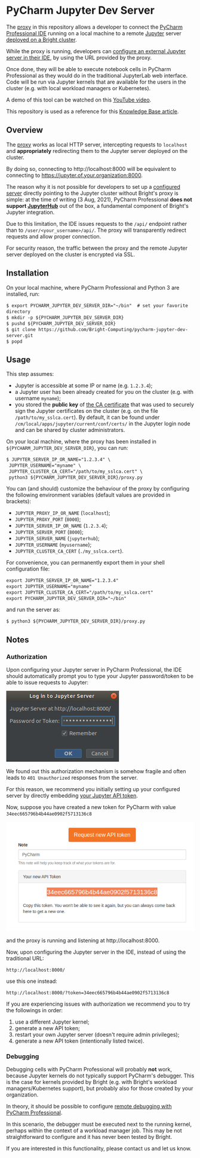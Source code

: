 # PyCharm Jupyter Dev Server

The [proxy](proxy.py) in this repository allows a developer to connect the [PyCharm Professional IDE](https://www.jetbrains.com/pycharm/) running on a local machine to a remote [Jupyter](https://jupyter.org/) server [deployed on a Bright cluster](https://www.brightcomputing.com/blog/understanding-the-bright-cluster-manager-9.1-integration-with-jupyter).

While the proxy is running, developers can [configure an external Jupyter server in their IDE](https://www.jetbrains.com/help/pycharm/configuring-jupyter-notebook.html), by using the URL provided by the proxy.

Once done, they will be able to execute notebook cells in PyCharm Professional as they would do in the traditional JupyterLab web interface.
Code will be run via Jupyter kernels that are available for the users in the cluster (e.g. with local workload managers or Kubernetes).

A demo of this tool can be watched on this [YouTube video]().

This repository is used as a reference for this [Knowledge Base article](). 


## Overview

The [proxy](proxy.py) works as local HTTP server, intercepting requests to `localhost` and **appropriately** redirecting them to the Jupyter server deployed on the cluster.

By doing so, connecting to http://localhost:8000 will be equivalent to connecting to https://jupyter.of.your.organization:8000.

The reason why it is not possible for developers to set up a [configured server](https://www.jetbrains.com/help/pycharm/configuring-jupyter-notebook.html#configure-server) directly pointing to the Jupyter cluster without Bright's proxy is simple: at the time of writing (3 Aug, 2021), PyCharm Professional **does not support [JupyterHub](https://jupyter.org/hub)** out of the box, a fundamental component of Bright's Jupyter integration.

Due to this limitation, the IDE issues requests to the `/api/` endpoint rather than to `/user/<your_username>/api/`. The proxy will transparently redirect requests and allow proper connection.

For security reason, the traffic between the proxy and the remote Jupyter server deployed on the cluster is encrypted via SSL.


## Installation
On your local machine, where PyCharm Professional and Python 3 are installed, run:

```
$ export PYCHARM_JUPYTER_DEV_SERVER_DIR="~/bin"  # set your favorite directory
$ mkdir -p ${PYCHARM_JUPYTER_DEV_SERVER_DIR}
$ pushd ${PYCHARM_JUPYTER_DEV_SERVER_DIR}
$ git clone https://github.com/Bright-Computing/pycharm-jupyter-dev-server.git
$ popd
```

## Usage
This step assumes:
* Jupyter is accessible at some IP or name (e.g. `1.2.3.4`); 
* a Jupyter user has been already created for you on the cluster (e.g. with username `myname`);
* you stored the **public key** of [the CA certificate](https://en.wikipedia.org/wiki/Certificate_authority) that was used to securely sign the Jupyter certificates on the cluster (e.g. on the file `/path/to/my_sslca.cert`). By default, it can be found under `/cm/local/apps/jupyter/current/conf/certs/` in the Jupyter login node and can be shared by cluster administrators.

On your local machine, where the proxy has been installed in `${PYCHARM_JUPYTER_DEV_SERVER_DIR}`, you can run: 

```
$ JUPYTER_SERVER_IP_OR_NAME="1.2.3.4" \
 JUPYTER_USERNAME="myname" \
 JUPYTER_CLUSTER_CA_CERT="/path/to/my_sslca.cert" \
 python3 ${PYCHARM_JUPYTER_DEV_SERVER_DIR}/proxy.py
```

You can (and should) customize the behaviour of the proxy by configuring the following environment variables (default values are provided in brackets):

* `JUPYTER_PROXY_IP_OR_NAME` (`localhost`);
* `JUPYTER_PROXY_PORT` (`8000`);
* `JUPYTER_SERVER_IP_OR_NAME` (`1.2.3.4`);
* `JUPYTER_SERVER_PORT` (`8000`);
* `JUPYTER_SERVER_NAME` (`jupyterhub`);
* `JUPYTER_USERNAME` (`myusername`);
* `JUPYTER_CLUSTER_CA_CERT` (`./my_sslca.cert`).

For convenience, you can permanently export them in your shell configuration file:
```
export JUPYTER_SERVER_IP_OR_NAME="1.2.3.4"
export JUPYTER_USERNAME="myname"
export JUPYTER_CLUSTER_CA_CERT="/path/to/my_sslca.cert"
export PYCHARM_JUPYTER_DEV_SERVER_DIR="~/bin"
```
and run the server as:
```
$ python3 ${PYCHARM_JUPYTER_DEV_SERVER_DIR}/proxy.py
```

## Notes

### Authorization

Upon configuring your Jupyter server in PyCharm Professional, the IDE should automatically prompt you to type your Jupyter password/token to be able to issue requests to Jupyter:

![pycharm popup login](doc/pycharm_popup_login.png)

We found out this authorization mechanism is somehow fragile and often leads to `401 Unauthorized` responses from the server.

For this reason, we recommend you initially setting up your configured server by directly embedding [your Jupyter API token](https://jupyterhub.readthedocs.io/en/stable/reference/rest.html).

Now, suppose you have created a new token for PyCharm with value `34eec665796b4b44ae0902f5713136c8`

![jupyterhub request token](doc/jupyterhub_request_token.png)

and the proxy is running and listening at http://localhost:8000.

Now, upon configuring the Jupyter server in the IDE, instead of using the traditional URL:
```
http://localhost:8000/
```
use this one instead:
```
http://localhost:8000/?token=34eec665796b4b44ae0902f5713136c8
```

If you are experiencing issues with authorization we recommend you to try the followings in order:
1. use a different Jupyter kernel;
2. generate a new API token;
3. restart your own Jupyter server (doesn't require admin privileges);
4. generate a new API token (intentionally listed twice).


### Debugging

Debugging cells with PyCharm Professional will probably **not** work, because Jupyter kernels do not typically support PyCharm's debugger.
This is the case for kernels provided by Bright (e.g. with Bright's workload managers/Kubernetes support), but probably also for those created by your organization.

In theory, it should be possible to configure [remote debugging with PyCharm Professional](https://www.jetbrains.com/help/pycharm/remote-debugging-with-product.html).

In this scenario, the debugger must be executed next to the running kernel, perhaps within the context of a workload manager job.
This may be not straightforward to configure and it has never been tested by Bright.

If you are interested in this functionality, please contact us and let us know.

